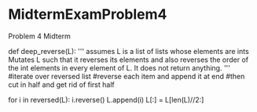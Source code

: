 # MidtermExamProblem4
Problem 4 Midterm

def deep_reverse(L):
  ''' 
  assumes L is a list of lists whose elements are ints
  Mutates L such that it reverses its elements and also
  reverses the order of the int elements in every element of L.
  It does not return anything.
  '''
  #iterate over reversed list
  #reverse each item and append it at end
  #then cut in half and get rid of first half
  
  
  for i in reversed(L):
      i.reverse()
      L.append(i)
  L[:] = L[len(L)//2:]
